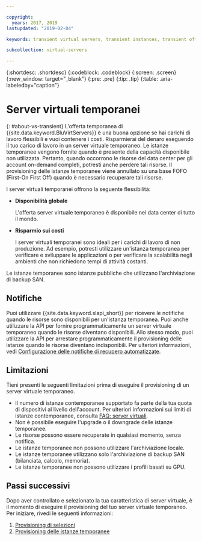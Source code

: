 ```yaml
---

copyright:
  years: 2017, 2019
lastupdated: "2019-02-04"

keywords: transient virtual servers, transient instances, transient offering, cost savings

subcollection: virtual-servers

---
```


{:shortdesc: .shortdesc}
{:codeblock: .codeblock}
{:screen: .screen}
{:new_window: target="_blank"}
{:pre: .pre}
{:tip: .tip}
{:table: .aria-labeledby="caption"}

# Server virtuali temporanei
{: #about-vs-transient}
L'offerta temporanea di {{site.data.keyword.BluVirtServers}} è una buona opzione se hai carichi di lavoro flessibili e vuoi contenere i costi. Risparmierai del denaro eseguendo il tuo carico di lavoro in un server virtuale temporaneo. Le istanze temporanee vengono fornite quando è presente della capacità disponibile non utilizzata. Pertanto, quando occorrono le risorse del data center per gli account on-demand completi, potresti anche perdere tali risorse. Il provisioning delle istanze temporanee viene annullato su una base FOFO (First-On First Off) quando è necessario recuperare tali risorse.   

I server virtuali temporanei offrono la seguente flessibilità:

* **Disponibilità globale**

    L'offerta server virtuale temporaneo è disponibile nei data center di tutto il mondo.

* **Risparmio sui costi**

    I server virtuali temporanei sono ideali per i carichi di lavoro di non produzione. Ad esempio, potresti utilizzare un'istanza temporanea per verificare e sviluppare le applicazioni o per verificare la scalabilità negli ambienti che non richiedono tempi di attività costanti.

Le istanze temporanee sono istanze pubbliche che utilizzano l'archiviazione di backup SAN.

## Notifiche
Puoi utilizzare {{site.data.keyword.slapi_short}} per ricevere le notifiche quando le risorse sono disponibili per un'istanza temporanea. Puoi anche utilizzare la API per fornire programmaticamente un server virtuale temporaneo quando le risorse diventano disponibili. Allo stesso modo, puoi utilizzare la API per arrestare programmaticamente il provisioning delle istanze quando le risorse diventano indisponibili. Per ulteriori informazioni, vedi [Configurazione delle notifiche di recupero automatizzate](/docs/vsi?topic=virtual-servers-configuring-notifications-for-reclaims-of-transient-virtual-servers).

## Limitazioni
Tieni presenti le seguenti limitazioni prima di eseguire il provisioning di un server virtuale temporaneo.

* Il numero di istanze contemporanee supportato fa parte della tua quota di dispositivi al livello dell'account. Per ulteriori informazioni sui limiti di istanze contemporanee, consulta [FAQ: server virtuali](/docs/vsi?topic=virtual-servers-faqs-virtual-servers#concurrent).
* Non è possibile eseguire l'upgrade o il downgrade delle istanze temporanee.
* Le risorse possono essere recuperate in qualsiasi momento, senza notifica.
* Le istanze temporanee non possono utilizzare l'archiviazione locale.
* Le istanze temporanee utilizzano solo l'archiviazione di backup SAN (bilanciata, calcolo, memoria).
* Le istanze temporanee non possono utilizzare i profili basati su GPU.


## Passi successivi

Dopo aver controllato e selezionato la tua caratteristica di server virtuale, è il momento di eseguire il provisioning del tuo server virtuale temporaneo. Per iniziare, rivedi le seguenti informazioni:
1. [Provisioning di selezioni](/docs/vsi?topic=virtual-servers-provisioning-selections)
2. [Provisioning delle istanze temporanee ](/docs/vsi?topic=virtual-servers-ordering-vs-transient)
